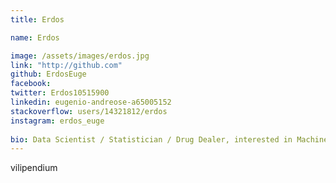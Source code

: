 ```yaml
---
title: Erdos

name: Erdos

image: /assets/images/erdos.jpg
link: "http://github.com"
github: ErdosEuge
facebook: 
twitter: Erdos10515900
linkedin: eugenio-andreose-a65005152
stackoverflow: users/14321812/erdos
instagram: erdos_euge
 
bio: Data Scientist / Statistician / Drug Dealer, interested in Machine Learning / Artificial Intelligence / Your mom 
---
```


vilipendium
